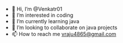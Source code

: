 - 👋 Hi, I’m @Venkatr01
- 👀 I’m interested in coding
- 🌱 I’m currently learning java
- 💞️ I’m looking to collaborate on java projects
- 📫 How to reach me vraju4865@gmail.com

<!---
Venkatr01/Venkatr01 is a ✨ special ✨ repository because its `README.md` (this file) appears on your GitHub profile.
You can click the Preview link to take a look at your changes.
--->
